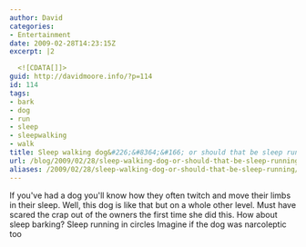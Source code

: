 ```yaml
---
author: David
categories:
- Entertainment
date: 2009-02-28T14:23:15Z
excerpt: |2

  <![CDATA[]]>
guid: http://davidmoore.info/?p=114
id: 114
tags:
- bark
- dog
- run
- sleep
- sleepwalking
- walk
title: Sleep walking dog&#226;&#8364;&#166; or should that be sleep running?
url: /blog/2009/02/28/sleep-walking-dog-or-should-that-be-sleep-running/
aliases: /2009/02/28/sleep-walking-dog-or-should-that-be-sleep-running/
---
```


If you've had a dog you'll know how they often twitch and move their limbs in their sleep. Well, this dog is like that but on a whole other level. Must have scared the crap out of the owners the first time she did this. How about sleep barking? Sleep running in circles Imagine if the dog was narcoleptic too
